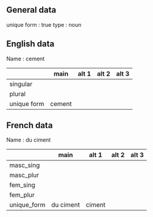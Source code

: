 ## General data

unique form : true
type : noun

## English data

Name : cement

|             |  main  | alt 1 | alt 2 | alt 3 |
| :---------- | :----: | :---: | :---: | ----- |
| singular    |        |       |       |       |
| plural      |        |       |       |       |
| unique form | cement |       |       |       |

## French data

Name : du ciment

|             |   main    | alt 1  | alt 2 | alt 3 |
| :---------- | :-------: | :----: | :---: | :---: |
| masc_sing   |           |        |       |       |
| masc_plur   |           |        |       |       |
| fem_sing    |           |        |       |       |
| fem_plur    |           |        |       |       |
| unique_form | du ciment | ciment |       |       |



